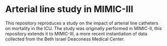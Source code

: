 # Arterial line study in MIMIC-III

This repository reproduces a study on the impact of arterial line catheters on mortality in the ICU. The study was originally performed in MIMIC-II, this repository extends it to MIMIC-III, a more recent instantiation of data collected from the Beth Israel Deaconess Medical Center.
